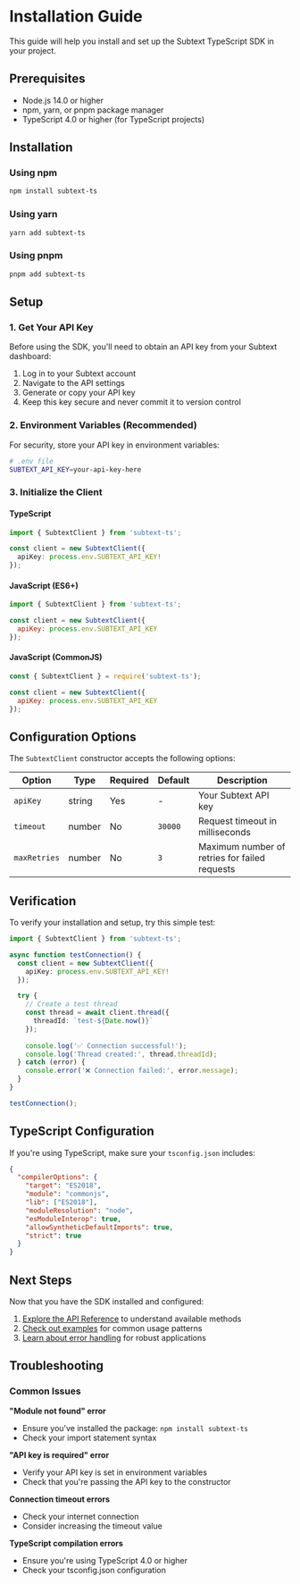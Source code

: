 # Installation Guide

This guide will help you install and set up the Subtext TypeScript SDK in your project.

## Prerequisites

- Node.js 14.0 or higher
- npm, yarn, or pnpm package manager
- TypeScript 4.0 or higher (for TypeScript projects)

## Installation

### Using npm

```bash
npm install subtext-ts
```

### Using yarn

```bash
yarn add subtext-ts
```

### Using pnpm

```bash
pnpm add subtext-ts
```

## Setup

### 1. Get Your API Key

Before using the SDK, you'll need to obtain an API key from your Subtext dashboard:

1. Log in to your Subtext account
2. Navigate to the API settings
3. Generate or copy your API key
4. Keep this key secure and never commit it to version control

### 2. Environment Variables (Recommended)

For security, store your API key in environment variables:

```bash
# .env file
SUBTEXT_API_KEY=your-api-key-here
```

### 3. Initialize the Client

#### TypeScript

```typescript
import { SubtextClient } from 'subtext-ts';

const client = new SubtextClient({
  apiKey: process.env.SUBTEXT_API_KEY!
});
```

#### JavaScript (ES6+)

```javascript
import { SubtextClient } from 'subtext-ts';

const client = new SubtextClient({
  apiKey: process.env.SUBTEXT_API_KEY
});
```

#### JavaScript (CommonJS)

```javascript
const { SubtextClient } = require('subtext-ts');

const client = new SubtextClient({
  apiKey: process.env.SUBTEXT_API_KEY
});
```

## Configuration Options

The `SubtextClient` constructor accepts the following options:

| Option | Type | Required | Default | Description |
|--------|------|----------|---------|-------------|
| `apiKey` | string | Yes | - | Your Subtext API key |
| `timeout` | number | No | `30000` | Request timeout in milliseconds |
| `maxRetries` | number | No | `3` | Maximum number of retries for failed requests |

## Verification

To verify your installation and setup, try this simple test:

```typescript
import { SubtextClient } from 'subtext-ts';

async function testConnection() {
  const client = new SubtextClient({
    apiKey: process.env.SUBTEXT_API_KEY!
  });

  try {
    // Create a test thread
    const thread = await client.thread({
      threadId: `test-${Date.now()}`
    });
    
    console.log('✅ Connection successful!');
    console.log('Thread created:', thread.threadId);
  } catch (error) {
    console.error('❌ Connection failed:', error.message);
  }
}

testConnection();
```

## TypeScript Configuration

If you're using TypeScript, make sure your `tsconfig.json` includes:

```json
{
  "compilerOptions": {
    "target": "ES2018",
    "module": "commonjs",
    "lib": ["ES2018"],
    "moduleResolution": "node",
    "esModuleInterop": true,
    "allowSyntheticDefaultImports": true,
    "strict": true
  }
}
```

## Next Steps

Now that you have the SDK installed and configured:

1. [Explore the API Reference](./api-reference.md) to understand available methods
2. [Check out examples](./examples.md) for common usage patterns
3. [Learn about error handling](./error-handling.md) for robust applications

## Troubleshooting

### Common Issues

**"Module not found" error**
- Ensure you've installed the package: `npm install subtext-ts`
- Check your import statement syntax

**"API key is required" error**
- Verify your API key is set in environment variables
- Check that you're passing the API key to the constructor

**Connection timeout errors**
- Check your internet connection
- Consider increasing the timeout value

**TypeScript compilation errors**
- Ensure you're using TypeScript 4.0 or higher
- Check your tsconfig.json configuration
